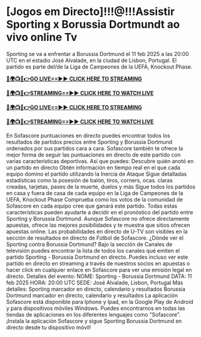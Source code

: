 # [Jogos em Directo]!!!@!!!Assistir Sporting x Borussia Dortmundt ao vivo online Tv

Sporting se va a enfrentar a Borussia Dortmund el 11 feb 2025 a las 20:00 UTC en el estadio José Alvalade, en la ciudad de Lisbon, Portugal. El partido es parte del/de la Liga de Campeones de la UEFA, Knockout Phase.

**[🔴🌍📺📱👉GO LIVE==►► CLICK HERE TO STREAMING](https://tinyurl.com/4dwhr6d4)**

**[🔴🌍📺📱👉STREAMING==►► CLICK HERE TO WATCH LIVE](https://tinyurl.com/4dwhr6d4)**

**[🔴🌍📺📱👉GO LIVE==►► CLICK HERE TO STREAMING](https://tinyurl.com/4dwhr6d4)**

**[🔴🌍📺📱👉STREAMING==►► CLICK HERE TO WATCH LIVE](https://tinyurl.com/4dwhr6d4)**

En Sofascore puntuaciones en directo puedes encontrar todos los resultados de partidos precios entre Sporting y Borussia Dortmund ordenados por sus partidos cara a cara. Sofascore también te ofrece la mejor forma de seguir las puntuaciones en directo de este partido con varias características deportivas. Así que puedes:
Descubre quién anotó en un partido en directo
Obtén información en tiempo real en el que cada equipo domino el partido utilizando la Inercia de Ataque
Sigue detalladas estadísticas como la posesión de balón, tiros, corners, ocas. claras creadas, tarjetas, pases de la muerte, duelos y más
Sigue todos los partidos en casa y fuera de casa de cada equipo en la Liga de Campeones de la UEFA, Knockout Phase
Comprueba como los votos de la comunidad de Sofascore en cada equipo cree que ganará este partido.
Todas estas características pueden ayudarte a decidir en el pronóstico del partido entre Sporting y Borussia Dortmund. Aunque Sofascore no ofrece directamente apuestas, ofrece las mejores posibilidades y te muestra que sitios ofrecen apuestas online. Las probabilidades en directo de U-TV son visibles en la sección de resultados en directo de Fútbol de Sofascore.
¿Dónde ver el Sporting contra Borussia Dortmund? Bajo la sección de Canales de televisión puedes encontrar la lista de todos los canales qué emiten el partido Sporting - Borussia Dortmund en directo. Puedes incluso ver este partido en directo en streaming a través de nuestros socios en apuestas o hacer click en cualquier enlace en Sofascore para ver una emisión legal en directo.
Detalles del evento:
NOME: Sporting - Borussia Dortmund
DATA: 11 feb 2025
HORA: 20:00 UTC
SEDE: José Alvalade, Lisbon, Portugal
Más detalles:
Sporting marcador en directo, calendario y resultados
Borussia Dortmund marcador en directo, calendario y resultados
La aplicación Sofascore está disponible para Iphone y Ipad, en la Google Play de Android y para dispositivos móviles Windows. Puedes encontrarnos en todas las tiendas de aplicaciones en los diferentes lenguajes como "Sofascore". ¡Instala la aplicación Sofascore y sigue Sporting Borussia Dortmund en directo desde tu dispositivo móvil!
